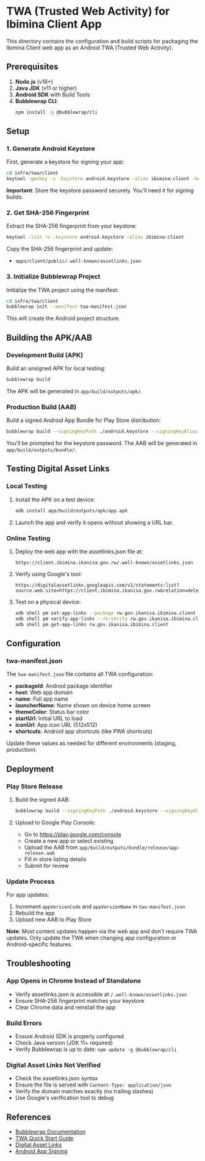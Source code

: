 # TWA (Trusted Web Activity) for Ibimina Client App

This directory contains the configuration and build scripts for packaging the Ibimina Client web app as an Android TWA (Trusted Web Activity).

## Prerequisites

1. **Node.js** (v18+)
2. **Java JDK** (v11 or higher)
3. **Android SDK** with Build Tools
4. **Bubblewrap CLI**:
   ```bash
   npm install -g @bubblewrap/cli
   ```

## Setup

### 1. Generate Android Keystore

First, generate a keystore for signing your app:

```bash
cd infra/twa/client
keytool -genkey -v -keystore android.keystore -alias ibimina-client -keyalg RSA -keysize 2048 -validity 10000
```

**Important**: Store the keystore password securely. You'll need it for signing builds.

### 2. Get SHA-256 Fingerprint

Extract the SHA-256 fingerprint from your keystore:

```bash
keytool -list -v -keystore android.keystore -alias ibimina-client
```

Copy the SHA-256 fingerprint and update:
- `apps/client/public/.well-known/assetlinks.json`

### 3. Initialize Bubblewrap Project

Initialize the TWA project using the manifest:

```bash
cd infra/twa/client
bubblewrap init --manifest twa-manifest.json
```

This will create the Android project structure.

## Building the APK/AAB

### Development Build (APK)

Build an unsigned APK for local testing:

```bash
bubblewrap build
```

The APK will be generated in `app/build/outputs/apk/`.

### Production Build (AAB)

Build a signed Android App Bundle for Play Store distribution:

```bash
bubblewrap build --signingKeyPath ./android.keystore --signingKeyAlias ibimina-client
```

You'll be prompted for the keystore password. The AAB will be generated in `app/build/outputs/bundle/`.

## Testing Digital Asset Links

### Local Testing

1. Install the APK on a test device:
   ```bash
   adb install app/build/outputs/apk/app.apk
   ```

2. Launch the app and verify it opens without showing a URL bar.

### Online Testing

1. Deploy the web app with the assetlinks.json file at:
   ```
   https://client.ibimina.ikanisa.gov.rw/.well-known/assetlinks.json
   ```

2. Verify using Google's tool:
   ```
   https://digitalassetlinks.googleapis.com/v1/statements:list?source.web.site=https://client.ibimina.ikanisa.gov.rw&relation=delegate_permission/common.handle_all_urls
   ```

3. Test on a physical device:
   ```bash
   adb shell pm set-app-links --package rw.gov.ikanisa.ibimina.client 0 client.ibimina.ikanisa.gov.rw
   adb shell pm verify-app-links --re-verify rw.gov.ikanisa.ibimina.client
   adb shell pm get-app-links rw.gov.ikanisa.ibimina.client
   ```

## Configuration

### twa-manifest.json

The `twa-manifest.json` file contains all TWA configuration:

- **packageId**: Android package identifier
- **host**: Web app domain
- **name**: Full app name
- **launcherName**: Name shown on device home screen
- **themeColor**: Status bar color
- **startUrl**: Initial URL to load
- **iconUrl**: App icon URL (512x512)
- **shortcuts**: Android app shortcuts (like PWA shortcuts)

Update these values as needed for different environments (staging, production).

## Deployment

### Play Store Release

1. Build the signed AAB:
   ```bash
   bubblewrap build --signingKeyPath ./android.keystore --signingKeyAlias ibimina-client
   ```

2. Upload to Google Play Console:
   - Go to https://play.google.com/console
   - Create a new app or select existing
   - Upload the AAB from `app/build/outputs/bundle/release/app-release.aab`
   - Fill in store listing details
   - Submit for review

### Update Process

For app updates:

1. Increment `appVersionCode` and `appVersionName` in `twa-manifest.json`
2. Rebuild the app
3. Upload new AAB to Play Store

**Note**: Most content updates happen via the web app and don't require TWA updates. Only update the TWA when changing app configuration or Android-specific features.

## Troubleshooting

### App Opens in Chrome Instead of Standalone

- Verify assetlinks.json is accessible at `/.well-known/assetlinks.json`
- Ensure SHA-256 fingerprint matches your keystore
- Clear Chrome data and reinstall the app

### Build Errors

- Ensure Android SDK is properly configured
- Check Java version (JDK 11+ required)
- Verify Bubblewrap is up to date: `npm update -g @bubblewrap/cli`

### Digital Asset Links Not Verified

- Check the assetlinks.json syntax
- Ensure the file is served with `Content-Type: application/json`
- Verify the domain matches exactly (no trailing slashes)
- Use Google's verification tool to debug

## References

- [Bubblewrap Documentation](https://github.com/GoogleChromeLabs/bubblewrap)
- [TWA Quick Start Guide](https://developer.chrome.com/docs/android/trusted-web-activity/)
- [Digital Asset Links](https://developers.google.com/digital-asset-links)
- [Android App Signing](https://developer.android.com/studio/publish/app-signing)
